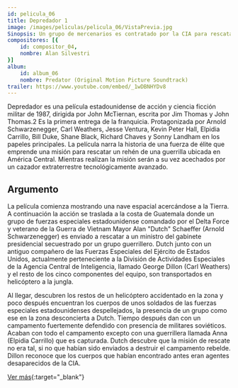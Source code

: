 ```yaml
---
id: pelicula_06
title: Depredador 1
image: /images/peliculas/pelicula_06/VistaPrevia.jpg
Sinopsis: Un grupo de mercenarios es contratado por la CIA para rescatar a unos pilotos que han sido apresados por la guerrilla en la selva centroamericana. La misión es un éxito, pero durante el viaje de regreso se dan cuenta de que algo misterioso e invisible está dándoles caza uno a uno. Ese algo resulta ser un cazador alienígena que se queda con las calaveras de sus víctimas como trofeos. (FILMAFFINITY)
compositores: [{
    id: compositor_04,
    nombre: Alan Silvestri
}]
album:
    id: album_06
    nombre: Predator (Original Motion Picture Soundtrack)
trailer: https://www.youtube.com/embed/_1wDBNHYDv8
---
```


Depredador es una película estadounidense de acción y ciencia ficción militar de 1987, dirigida por John McTiernan, escrita por Jim Thomas y John Thomas.2​ Es la primera entrega de la franquicia. Protagonizada por Arnold Schwarzenegger, Carl Weathers, Jesse Ventura, Kevin Peter Hall, Elpidia Carrillo, Bill Duke, Shane Black, Richard Chaves y Sonny Landham en los papeles principales. La película narra la historia de una fuerza de élite que emprende una misión para rescatar un rehén de una guerrilla ubicada en América Central. Mientras realizan la misión serán a su vez acechados por un cazador extraterrestre tecnológicamente avanzado.

## Argumento

La película comienza mostrando una nave espacial acercándose a la Tierra. A continuación la acción se traslada a la costa de Guatemala donde un grupo de fuerzas especiales estadounidense comandado por el Delta Force y veterano de la Guerra de Vietnam Mayor Alan "Dutch" Schaeffer (Arnold Schwarzenegger) es enviado a rescatar a un ministro del gabinete presidencial secuestrado por un grupo guerrillero. Dutch junto con un antiguo compañero de las Fuerzas Especiales del Ejército de Estados Unidos, actualmente perteneciente a la División de Actividades Especiales de la Agencia Central de Inteligencia, llamado George Dillon (Carl Weathers) y el resto de los cinco componentes del equipo, son transportados en helicóptero a la jungla.

Al llegar, descubren los restos de un helicóptero accidentado en la zona y poco después encuentran los cuerpos de unos soldados de las fuerzas especiales estadounidenses despellejados, la presencia de un grupo como ese en la zona desconcierta a Dutch. Tiempo después dan con un campamento fuertemente defendido con presencia de militares soviéticos. Acaban con todo el campamento excepto con una guerrillera llamada Anna (Elpidia Carrillo) que es capturada. Dutch descubre que la misión de rescate no era tal, si no que habían sido enviados a destruir el campamento rebelde. Dillon reconoce que los cuerpos que habían encontrado antes eran agentes desaparecidos de la CIA.

[Ver más](https://es.wikipedia.org/wiki/Depredador_(pel%C3%ADcula)){:target="_blank"}
